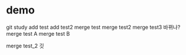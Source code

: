 # demo
git study
add test
add test2
merge test
merge test2
merge test3
바뀌나?
merge test A
merge test B

merge test_2
깃
